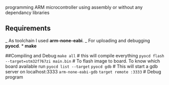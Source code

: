 programming ARM microcontroller using assembly or without any dependancy libraries

## Requirements

_ As toolchain I used **arm-none-eabi**.
_ For uploading and debugging **pyocd**. \* **make**

##Compiling and Debug
`make all` # this will compile everything
`pyocd flash --target=stm32f767zi main.bin` # To flash image to board. To know which board available run `pyocd list --target`
`pyocd gdb` # This will start a gdb server on localhost:3333
`arm-none-eabi-gdb`
`target remote :3333` # Debug program
